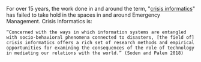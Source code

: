For over 15 years, the work done in and around the term, "[crisis informatics](https://tinyurl.com/crisisinformatics)" has failed to take hold in the spaces in and around Emergency Management. Crisis Informatics is: 

`“Concerned with the ways in which information systems are entangled with socio-behavioral phenomena connected to disasters, [the field of] crisis informatics offers a rich set of research methods and empirical opportunities for examining the consequences of the role of technology in mediating our relations with the world.” (Soden and Palen 2018)`

